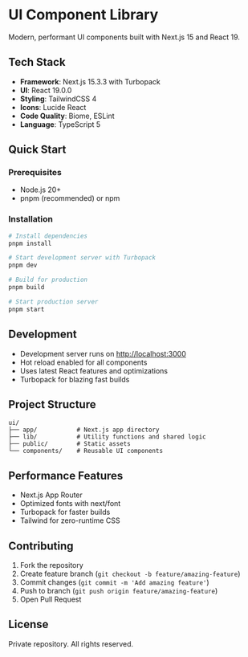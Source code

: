# UI Component Library

Modern, performant UI components built with Next.js 15 and React 19.

## Tech Stack

- **Framework**: Next.js 15.3.3 with Turbopack
- **UI**: React 19.0.0
- **Styling**: TailwindCSS 4
- **Icons**: Lucide React
- **Code Quality**: Biome, ESLint
- **Language**: TypeScript 5

## Quick Start

### Prerequisites

- Node.js 20+
- pnpm (recommended) or npm

### Installation

```bash
# Install dependencies
pnpm install

# Start development server with Turbopack
pnpm dev

# Build for production
pnpm build

# Start production server
pnpm start
```

## Development

- Development server runs on [http://localhost:3000](http://localhost:3000)
- Hot reload enabled for all components
- Uses latest React features and optimizations
- Turbopack for blazing fast builds

## Project Structure

```
ui/
├── app/           # Next.js app directory
├── lib/           # Utility functions and shared logic
├── public/        # Static assets
└── components/    # Reusable UI components
```

## Performance Features

- Next.js App Router
- Optimized fonts with next/font
- Turbopack for faster builds
- Tailwind for zero-runtime CSS

## Contributing

1. Fork the repository
2. Create feature branch (`git checkout -b feature/amazing-feature`)
3. Commit changes (`git commit -m 'Add amazing feature'`)
4. Push to branch (`git push origin feature/amazing-feature`)
5. Open Pull Request

## License

Private repository. All rights reserved.
